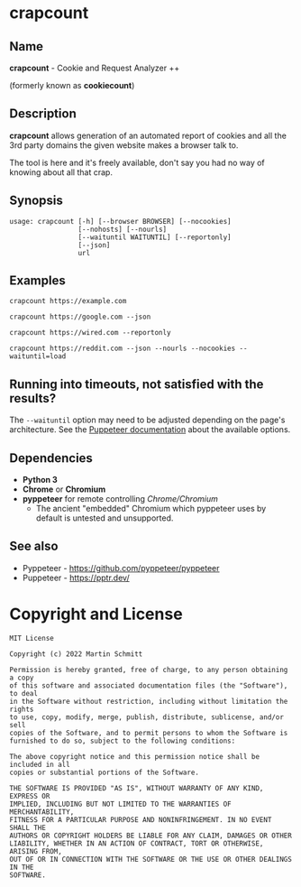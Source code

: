 # crapcount

## Name

**crapcount** - Cookie and Request Analyzer ++

(formerly known as **cookiecount**)

## Description

**crapcount** allows generation of an automated report of cookies and all the 3rd party domains the given website makes a browser talk to.

The tool is here and it's freely available, don't say you had no way of knowing about all that crap.

## Synopsis

```
usage: crapcount [-h] [--browser BROWSER] [--nocookies]
                 [--nohosts] [--nourls]
                 [--waituntil WAITUNTIL] [--reportonly]
                 [--json]
                 url
```

## Examples

`crapcount https://example.com`

`crapcount https://google.com --json`

`crapcount https://wired.com --reportonly`

`crapcount https://reddit.com --json --nourls --nocookies --waituntil=load`

## Running into timeouts, not satisfied with the results?

The `--waituntil` option may need to be adjusted depending on the page's architecture. See the [Puppeteer documentation](https://pptr.dev/api/puppeteer.page) about the available options.

## Dependencies

- **Python 3**
- **Chrome** or **Chromium**
- **pyppeteer** for remote controlling *Chrome/Chromium*
  - The ancient "embedded" Chromium which pyppeteer uses by default is untested and unsupported.

## See also

- Pyppeteer - https://github.com/pyppeteer/pyppeteer
- Puppeteer - https://pptr.dev/

# Copyright and License

```
MIT License

Copyright (c) 2022 Martin Schmitt

Permission is hereby granted, free of charge, to any person obtaining a copy
of this software and associated documentation files (the "Software"), to deal
in the Software without restriction, including without limitation the rights
to use, copy, modify, merge, publish, distribute, sublicense, and/or sell
copies of the Software, and to permit persons to whom the Software is
furnished to do so, subject to the following conditions:

The above copyright notice and this permission notice shall be included in all
copies or substantial portions of the Software.

THE SOFTWARE IS PROVIDED "AS IS", WITHOUT WARRANTY OF ANY KIND, EXPRESS OR
IMPLIED, INCLUDING BUT NOT LIMITED TO THE WARRANTIES OF MERCHANTABILITY,
FITNESS FOR A PARTICULAR PURPOSE AND NONINFRINGEMENT. IN NO EVENT SHALL THE
AUTHORS OR COPYRIGHT HOLDERS BE LIABLE FOR ANY CLAIM, DAMAGES OR OTHER
LIABILITY, WHETHER IN AN ACTION OF CONTRACT, TORT OR OTHERWISE, ARISING FROM,
OUT OF OR IN CONNECTION WITH THE SOFTWARE OR THE USE OR OTHER DEALINGS IN THE
SOFTWARE.
```
